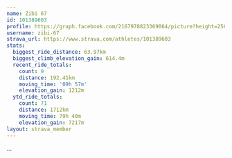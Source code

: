 ```yaml
---
name: Zibi 67
id: 101389603
profile: https://graph.facebook.com/2167978823369064/picture?height=256&width=256
username: zibi-67
strava_url: https://www.strava.com/athletes/101389603
stats:
  biggest_ride_distance: 63.97km
  biggest_climb_elevation_gain: 614.4m
  recent_ride_totals:
    count: 9
    distance: 192.41km
    moving_time: '09h 57m'
    elevation_gain: 1212m
  ytd_ride_totals:
    count: 71
    distance: 1712km
    moving_time: 79h 40m
    elevation_gain: 7217m
layout: strava_member
--- 
```

...
